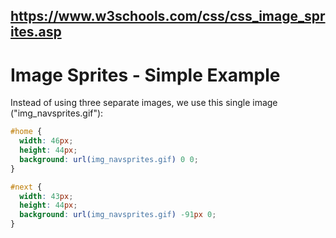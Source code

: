 ## https://www.w3schools.com/css/css_image_sprites.asp

# Image Sprites - Simple Example

Instead of using three separate images, we use this single image ("img_navsprites.gif"):

```css
#home {
  width: 46px;
  height: 44px;
  background: url(img_navsprites.gif) 0 0;
}

#next {
  width: 43px;
  height: 44px;
  background: url(img_navsprites.gif) -91px 0;
}
```
